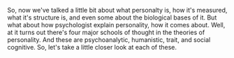 So, now we've talked a little bit about what personalty is, how it's measured,
what it's structure is, and even some about the biological bases of it. But
what about how psychologist explain personality, how it comes about. Well, at
it turns out there's four major schools of thought in the theories of
personality. And these are psychoanalytic, humanistic, trait, and social
cognitive. So, let's take a little closer look at each of these.
